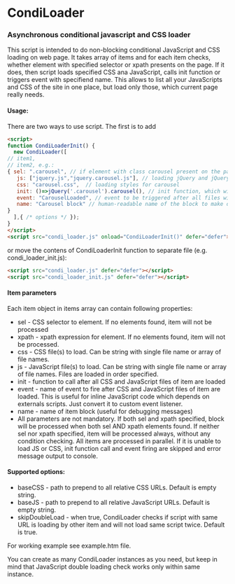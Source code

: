 # CondiLoader
### Asynchronous conditional javascript and CSS loader

This script is intended to do non-blocking conditional JavaScript and CSS loading on web page.
It takes array of items and for each item checks, whether element with specified selector or xpath presents on the page.
If it does, then script loads specified CSS ana JavaScript, calls init function or triggers event with specifiend name.
This allows to list all your JavaScripts and CSS of the site in one place, but load only those, which current page really needs.

#### Usage:
There are two ways to use script. The first is to add 
```HTML
<script>
function CondiLoaderInit() {
  new CondiLoader([
// item1,
// item2, e.g.:
{ sel: ".carousel", // if element with class carousel present on the page, block will be processed
   js: ["jquery.js","jquery.carousel.js"], // loading jQuery and jQuery carousel plugin
   css: "carousel.css",  // loading styles for carousel
   init: ()=>jQuery('.carousel').carousel(), // init function, which will be called after all files are loaded
   event: "CarouselLoaded", // event to be triggered after all files will be loaded
   name: "Carousel block" // human-readable name of the block to make debugging easier
}
  ],{ /* options */ });
}
</script>
<script src="condi_loader.js" onload="CondiLoaderInit()" defer="defer"></script>
```

or move the contens of CondiLoaderInit function to separate file (e.g. condi_loader_init.js):
```HTML
<script src="condi_loader.js" defer="defer"></script>
<script src="condi_loader_init.js" defer="defer"></script>
```

#### Item parameters
Each item object in items array can contain following properties:
 *   sel - CSS selector to element. If no elements found, item will not be processed
 *   xpath - xpath expression for element. If no elements found, item will not be processed.
 *   css - CSS file(s) to load. Can be string with single file name or array of file names.
 *   js - JavaScript file(s) to load. Can be string with single file name or array of file names. Files are loaded in order specified.
 *   init - function to call after all CSS and JavaScript files of item are loaded
 *   event - name of event to fire after CSS and JavaScript files of item are loaded. This is useful for inline JavaScript code which depends on externals scripts. Just convert it to custom event listener. 
 *   name - name of item block (useful for debugging messages)
 * All parameters are not mandatory.
If both sel and xpath specified, block will be processed when both sel AND xpath elements found.
If neither sel nor xpath specified, item will be processed always, without any condition checking.
All items are processed in parallel. If it is unable to load JS or CSS, init function call and event firing are skipped and error message output to console.

#### Supported options:
 *   baseCSS - path to prepend to all relative CSS URLs. Default is empty string.
 *   baseJS - path to prepend to all relative JavaScript URLs. Default is empty string.
 *   skipDoubleLoad - when true, CondiLoader checks if script with same URL is loading by other item and will not load same script twice. Default is true.
 
For working example see example.htm file.
 
You can create as many CondiLoader instances as you need, but keep in mind that JavaScript double loading check works only within same instance.
 

